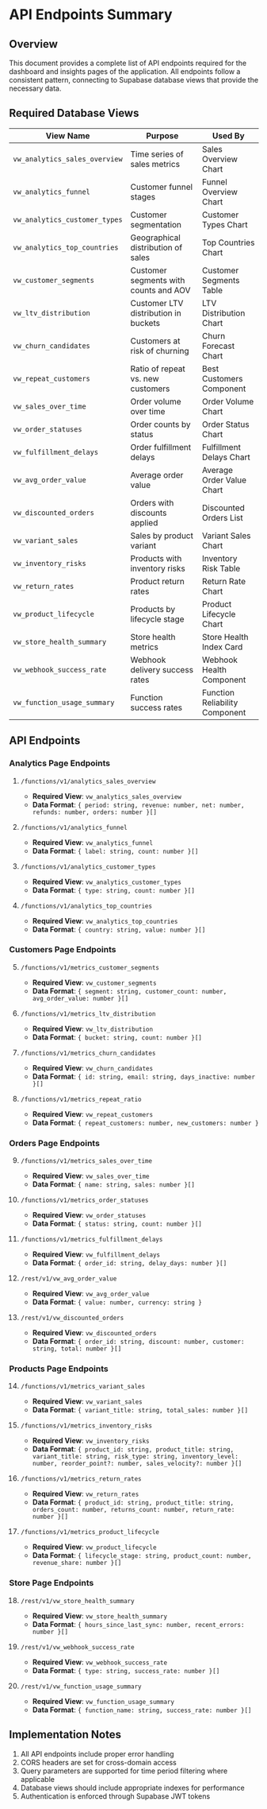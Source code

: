 # API Endpoints Summary

## Overview

This document provides a complete list of API endpoints required for the dashboard and insights pages of the application. All endpoints follow a consistent pattern, connecting to Supabase database views that provide the necessary data.

## Required Database Views

| View Name | Purpose | Used By |
|-----------|---------|---------|
| `vw_analytics_sales_overview` | Time series of sales metrics | Sales Overview Chart |
| `vw_analytics_funnel` | Customer funnel stages | Funnel Overview Chart |
| `vw_analytics_customer_types` | Customer segmentation | Customer Types Chart |
| `vw_analytics_top_countries` | Geographical distribution of sales | Top Countries Chart |
| `vw_customer_segments` | Customer segments with counts and AOV | Customer Segments Table |
| `vw_ltv_distribution` | Customer LTV distribution in buckets | LTV Distribution Chart |
| `vw_churn_candidates` | Customers at risk of churning | Churn Forecast Chart |
| `vw_repeat_customers` | Ratio of repeat vs. new customers | Best Customers Component |
| `vw_sales_over_time` | Order volume over time | Order Volume Chart |
| `vw_order_statuses` | Order counts by status | Order Status Chart |
| `vw_fulfillment_delays` | Order fulfillment delays | Fulfillment Delays Chart |
| `vw_avg_order_value` | Average order value | Average Order Value Chart |
| `vw_discounted_orders` | Orders with discounts applied | Discounted Orders List |
| `vw_variant_sales` | Sales by product variant | Variant Sales Chart |
| `vw_inventory_risks` | Products with inventory risks | Inventory Risk Table |
| `vw_return_rates` | Product return rates | Return Rate Chart |
| `vw_product_lifecycle` | Products by lifecycle stage | Product Lifecycle Chart |
| `vw_store_health_summary` | Store health metrics | Store Health Index Card |
| `vw_webhook_success_rate` | Webhook delivery success rates | Webhook Health Component |
| `vw_function_usage_summary` | Function success rates | Function Reliability Component |

## API Endpoints

### Analytics Page Endpoints

1. `/functions/v1/analytics_sales_overview`
   - **Required View**: `vw_analytics_sales_overview`
   - **Data Format**: `{ period: string, revenue: number, net: number, refunds: number, orders: number }[]`

2. `/functions/v1/analytics_funnel`
   - **Required View**: `vw_analytics_funnel`
   - **Data Format**: `{ label: string, count: number }[]`

3. `/functions/v1/analytics_customer_types`
   - **Required View**: `vw_analytics_customer_types`
   - **Data Format**: `{ type: string, count: number }[]`

4. `/functions/v1/analytics_top_countries`
   - **Required View**: `vw_analytics_top_countries`
   - **Data Format**: `{ country: string, value: number }[]`

### Customers Page Endpoints

5. `/functions/v1/metrics_customer_segments`
   - **Required View**: `vw_customer_segments`
   - **Data Format**: `{ segment: string, customer_count: number, avg_order_value: number }[]`

6. `/functions/v1/metrics_ltv_distribution`
   - **Required View**: `vw_ltv_distribution`
   - **Data Format**: `{ bucket: string, count: number }[]`

7. `/functions/v1/metrics_churn_candidates`
   - **Required View**: `vw_churn_candidates`
   - **Data Format**: `{ id: string, email: string, days_inactive: number }[]`

8. `/functions/v1/metrics_repeat_ratio`
   - **Required View**: `vw_repeat_customers`
   - **Data Format**: `{ repeat_customers: number, new_customers: number }`

### Orders Page Endpoints

9. `/functions/v1/metrics_sales_over_time`
   - **Required View**: `vw_sales_over_time`
   - **Data Format**: `{ name: string, sales: number }[]`

10. `/functions/v1/metrics_order_statuses`
    - **Required View**: `vw_order_statuses`
    - **Data Format**: `{ status: string, count: number }[]`

11. `/functions/v1/metrics_fulfillment_delays`
    - **Required View**: `vw_fulfillment_delays`
    - **Data Format**: `{ order_id: string, delay_days: number }[]`

12. `/rest/v1/vw_avg_order_value`
    - **Required View**: `vw_avg_order_value`
    - **Data Format**: `{ value: number, currency: string }`

13. `/rest/v1/vw_discounted_orders`
    - **Required View**: `vw_discounted_orders`
    - **Data Format**: `{ order_id: string, discount: number, customer: string, total: number }[]`

### Products Page Endpoints

14. `/functions/v1/metrics_variant_sales`
    - **Required View**: `vw_variant_sales`
    - **Data Format**: `{ variant_title: string, total_sales: number }[]`

15. `/functions/v1/metrics_inventory_risks`
    - **Required View**: `vw_inventory_risks`
    - **Data Format**: `{ product_id: string, product_title: string, variant_title: string, risk_type: string, inventory_level: number, reorder_point?: number, sales_velocity?: number }[]`

16. `/functions/v1/metrics_return_rates`
    - **Required View**: `vw_return_rates`
    - **Data Format**: `{ product_id: string, product_title: string, orders_count: number, returns_count: number, return_rate: number }[]`

17. `/functions/v1/metrics_product_lifecycle`
    - **Required View**: `vw_product_lifecycle`
    - **Data Format**: `{ lifecycle_stage: string, product_count: number, revenue_share: number }[]`

### Store Page Endpoints

18. `/rest/v1/vw_store_health_summary`
    - **Required View**: `vw_store_health_summary`
    - **Data Format**: `{ hours_since_last_sync: number, recent_errors: number }[]`

19. `/rest/v1/vw_webhook_success_rate`
    - **Required View**: `vw_webhook_success_rate`
    - **Data Format**: `{ type: string, success_rate: number }[]`

20. `/rest/v1/vw_function_usage_summary`
    - **Required View**: `vw_function_usage_summary`
    - **Data Format**: `{ function_name: string, success_rate: number }[]`

## Implementation Notes

1. All API endpoints include proper error handling
2. CORS headers are set for cross-domain access
3. Query parameters are supported for time period filtering where applicable
4. Database views should include appropriate indexes for performance
5. Authentication is enforced through Supabase JWT tokens 